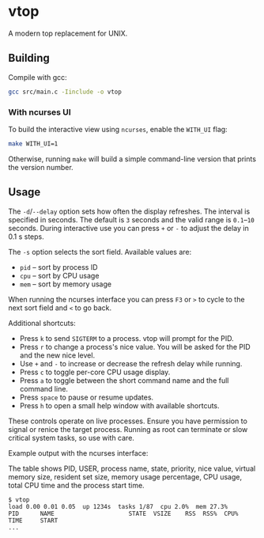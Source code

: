 # vtop
A modern top replacement for UNIX.

## Building
Compile with gcc:
```sh
gcc src/main.c -Iinclude -o vtop
```

### With ncurses UI
To build the interactive view using `ncurses`, enable the `WITH_UI` flag:
```sh
make WITH_UI=1
```
Otherwise, running `make` will build a simple command-line version
that prints the version number.

## Usage

The `-d`/`--delay` option sets how often the display refreshes. The
interval is specified in seconds. The default is `3` seconds and the
valid range is `0.1`&ndash;`10` seconds. During interactive use you can
press `+` or `-` to adjust the delay in 0.1&nbsp;s steps.

The `-s` option selects the sort field. Available values are:

- `pid` &ndash; sort by process ID
- `cpu` &ndash; sort by CPU usage
- `mem` &ndash; sort by memory usage

When running the ncurses interface you can press `F3` or `>` to cycle to
the next sort field and `<` to go back.

Additional shortcuts:

- Press `k` to send `SIGTERM` to a process. vtop will prompt for the PID.
- Press `r` to change a process's nice value. You will be asked for the
  PID and the new nice level.
- Use `+` and `-` to increase or decrease the refresh delay while running.
- Press `c` to toggle per-core CPU usage display.
- Press `a` to toggle between the short command name and the full command line.
- Press `space` to pause or resume updates.
- Press `h` to open a small help window with available shortcuts.

These controls operate on live processes. Ensure you have permission to
signal or renice the target process. Running as root can terminate or slow
critical system tasks, so use with care.

Example output with the ncurses interface:

The table shows PID, USER, process name, state, priority,
nice value, virtual memory size, resident set size, memory
usage percentage, CPU usage, total CPU time and the process
start time.

```text
$ vtop
load 0.00 0.01 0.05  up 1234s  tasks 1/87  cpu 2.0%  mem 27.3%
PID      NAME                     STATE  VSIZE    RSS  RSS%  CPU%   TIME     START
...
```

